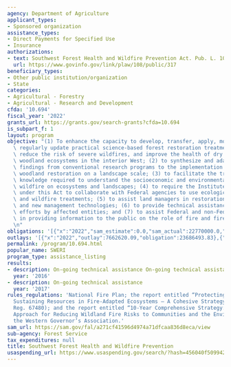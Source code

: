 ```yaml
---
agency: Department of Agriculture
applicant_types:
- Sponsored organization
assistance_types:
- Direct Payments for Specified Use
- Insurance
authorizations:
- text: Southwest Forest Health and Wildfire Prevention Act. Pub. L. 108, 317.
  url: https://www.govinfo.gov/link/plaw/108/public/317
beneficiary_types:
- Other public institution/organization
- State
categories:
- Agricultural - Forestry
- Agricultural - Research and Development
cfda: '10.694'
fiscal_year: '2022'
grants_url: https://grants.gov/search-grants?cfda=10.694
is_subpart_f: 1
layout: program
objective: "(1) To enhance the capacity to develop, transfer, apply, monitor, and\
  \ regularly update practical science-based forest restoration treatments that will\
  \ reduce the risk of severe wildfires, and improve the health of dry forest and\
  \ woodland ecosystems in the interior West; (2) to synthesize and adapt scientific\
  \ findings from conventional research programs to the implementation of forest and\
  \ woodland restoration on a landscape scale; (3) to facilitate the transfer of interdisciplinary\
  \ knowledge required to understand the socioeconomic and environmental impacts of\
  \ wildfire on ecosystems and landscapes; (4) to require the Institutes established\
  \ under this Act to collaborate with Federal agencies to use ecological restoration\
  \ and wildfire treatments; (5) to assist land managers in restoration-based applications\
  \ and new management technologies; (6) to provide technical assistance to collaborative\
  \ efforts by affected entities; and (7) to assist Federal and non-Federal land managers\
  \ in providing information to the public on the role of fire and fire management.\r\
  \n"
obligations: '[{"x":"2022","sam_estimate":0.0,"sam_actual":22770000.0,"usa_spending_actual":22770000.0},{"x":"2023","sam_estimate":0.0,"sam_actual":7800000.0,"usa_spending_actual":7799998.25},{"x":"2024","sam_estimate":6600000.0,"sam_actual":0.0,"usa_spending_actual":6311889.09}]'
outlays: '[{"x":"2022","outlay":7662620.09,"obligation":23686493.83},{"x":"2023","outlay":3240462.29,"obligation":6600000.0},{"x":"2024","outlay":0.0,"obligation":6600000.0}]'
permalink: /program/10.694.html
popular_name: SWERI
program_type: assistance_listing
results:
- description: On-going technical assistance On-going technical assistance
  year: '2016'
- description: On-going technical assistance
  year: '2017'
rules_regulations: 'National Fire Plan; the report entitled “Protecting People and
  Sustaining Resources in Fire-Adapted Ecosystems – A Cohesive Strategy” (65 Fed.
  Reg. 67480); and the report entitled “10-Year Comprehensive Strategy: A Collaborative
  Approach for Reducing Wildland Fire Risks to Communities and the Environment” of
  the Western Governor’s Association.'
sam_url: https://sam.gov/fal/a271cf41596d4974a71dfcaa836d8eca/view
sub-agency: Forest Service
tax_expenditures: null
title: Southwest Forest Health and Wildfire Prevention
usaspending_url: https://www.usaspending.gov/search/?hash=456040f50994273802f95dc6fdbcf5d0
---
```

